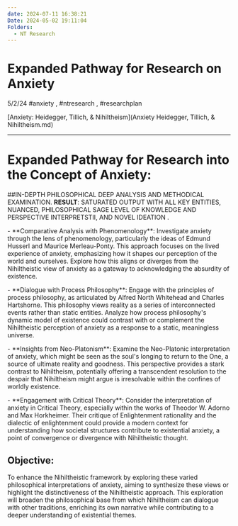 ```yaml
---
date: 2024-07-11 16:38:21
Date: 2024-05-02 19:11:04
Folders:
  - NT Research
---
```


# Expanded Pathway for Research on Anxiety

5/2/24 #anxiety  , #ntresearch  , #researchplan  

[Anxiety: Heidegger, Tillich, & Nihiltheism](Anxiety Heidegger, Tillich, & Nihiltheism.md)  
___

# Expanded Pathway for Research into the Concept of Anxiety:


##IN-DEPTH  PHILOSOPHICAL DEEP ANALYSIS AND METHODICAL EXAMINATION. **RESULT**: SATURATED OUTPUT WITH ALL KEY ENTITIES, NUANCED, PHILOSOPHICAL SAGE LEVEL OF KNOWLEDGE AND PERSPECTIVE INTERPRETSTII, AND NOVEL IDEATION .


\- \*\*Comparative Analysis with Phenomenology\*\*: Investigate anxiety through the lens of phenomenology, particularly the ideas of Edmund Husserl and Maurice Merleau-Ponty. This approach focuses on the lived experience of anxiety, emphasizing how it shapes our perception of the world and ourselves. Explore how this aligns or diverges from the Nihiltheistic view of anxiety as a gateway to acknowledging the absurdity of existence.

  

\- \*\*Dialogue with Process Philosophy\*\*: Engage with the principles of process philosophy, as articulated by Alfred North Whitehead and Charles Hartshorne. This philosophy views reality as a series of interconnected events rather than static entities. Analyze how process philosophy's dynamic model of existence could contrast with or complement the Nihiltheistic perception of anxiety as a response to a static, meaningless universe.

  

\- \*\*Insights from Neo-Platonism\*\*: Examine the Neo-Platonic interpretation of anxiety, which might be seen as the soul's longing to return to the One, a source of ultimate reality and goodness. This perspective provides a stark contrast to Nihiltheism, potentially offering a transcendent resolution to the despair that Nihiltheism might argue is irresolvable within the confines of worldly existence.

  

\- \*\*Engagement with Critical Theory\*\*: Consider the interpretation of anxiety in Critical Theory, especially within the works of Theodor W. Adorno and Max Horkheimer. Their critique of Enlightenment rationality and the dialectic of enlightenment could provide a modern context for understanding how societal structures contribute to existential anxiety, a point of convergence or divergence with Nihiltheistic thought.

  
## Objective:


To enhance the Nihiltheistic framework by exploring these varied philosophical interpretations of anxiety, aiming to synthesize these views or highlight the distinctiveness of the Nihiltheistic approach. This exploration will broaden the philosophical base from which Nihiltheism can dialogue with other traditions, enriching its own narrative while contributing to a deeper understanding of existential themes.